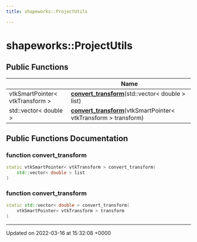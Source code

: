```yaml
---
title: shapeworks::ProjectUtils

---
```


# shapeworks::ProjectUtils





## Public Functions

|                | Name           |
| -------------- | -------------- |
| vtkSmartPointer< vtkTransform > | **[convert_transform](../Classes/classshapeworks_1_1ProjectUtils.md#function-convert-transform)**(std::vector< double > list) |
| std::vector< double > | **[convert_transform](../Classes/classshapeworks_1_1ProjectUtils.md#function-convert-transform)**(vtkSmartPointer< vtkTransform > transform) |

## Public Functions Documentation

### function convert_transform

```cpp
static vtkSmartPointer< vtkTransform > convert_transform(
    std::vector< double > list
)
```


### function convert_transform

```cpp
static std::vector< double > convert_transform(
    vtkSmartPointer< vtkTransform > transform
)
```


-------------------------------

Updated on 2022-03-16 at 15:32:08 +0000